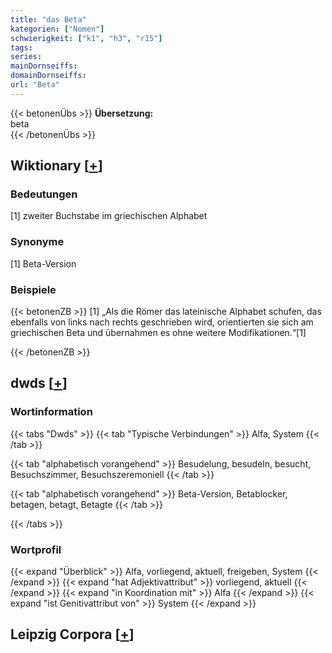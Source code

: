 ```yaml
---
title: "das Beta"
kategorien: ["Nomen"]
schwierigkeit: ["k1", "h3", "r15"]
tags:
series:
mainDornseiffs:
domainDornseiffs:
url: "Beta"
---
```


{{< betonenÜbs >}}
**Übersetzung:**  
beta  
{{< /betonenÜbs >}}

## Wiktionary [[+](https://de.wiktionary.org/wiki/Beta)]

### Bedeutungen
[1] zweiter Buchstabe im griechischen Alphabet  

### Synonyme
[1] Beta-Version  

### Beispiele
{{< betonenZB >}}
[1] „Als die Römer das lateinische Alphabet schufen, das ebenfalls von links nach rechts geschrieben wird, orientierten sie sich am griechischen Beta und übernahmen es ohne weitere Modifikationen.“[1]  

{{< /betonenZB >}}


## dwds [[+](https://www.dwds.de/wb/Beta)]

### Wortinformation
{{< tabs "Dwds" >}}
{{< tab "Typische Verbindungen" >}}
Alfa, System
{{< /tab >}}

{{< tab "alphabetisch vorangehend" >}}
Besudelung, besudeln, besucht, Besuchszimmer, Besuchszeremoniell
{{< /tab >}}

{{< tab "alphabetisch vorangehend" >}}
Beta-Version, Betablocker, betagen, betagt, Betagte
{{< /tab >}}

{{< /tabs >}}

### Wortprofil
{{< expand "Überblick" >}} Alfa, vorliegend, aktuell, freigeben, System {{< /expand >}}
{{< expand "hat Adjektivattribut" >}} vorliegend, aktuell {{< /expand >}}
{{< expand "in Koordination mit" >}} Alfa {{< /expand >}}
{{< expand "ist Genitivattribut von" >}} System {{< /expand >}}

## Leipzig Corpora [[+](https://corpora.uni-leipzig.de/en/res?word=Beta&corpusId=deu_newscrawl-public_2018)]

